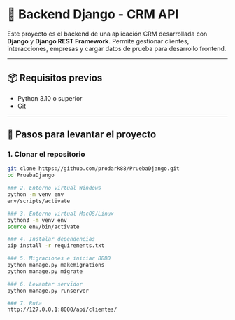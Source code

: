 # 🐍 Backend Django - CRM API

Este proyecto es el backend de una aplicación CRM desarrollada con **Django** y **Django REST Framework**. Permite gestionar clientes, interacciones, empresas y cargar datos de prueba para desarrollo frontend.

---

## 📦 Requisitos previos

- Python 3.10 o superior
- Git

---
## 🚀 Pasos para levantar el proyecto

### 1. Clonar el repositorio

```bash
git clone https://github.com/prodark88/PruebaDjango.git
cd PruebaDjango

### 2. Entorno virtual Windows
python -m venv env
env/scripts/activate

### 3. Entorno virtual MacOS/Linux
python3 -m venv env
source env/bin/activate

### 4. Instalar dependencias
pip install -r requirements.txt

### 5. Migraciones e iniciar BBDD
python manage.py makemigrations
python manage.py migrate

### 6. Levantar servidor
python manage.py runserver

### 7. Ruta
http://127.0.0.1:8000/api/clientes/
